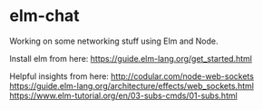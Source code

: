 # elm-chat

Working on some networking stuff using Elm and Node.


Install elm from here: https://guide.elm-lang.org/get_started.html

Helpful insights from here: http://codular.com/node-web-sockets
https://guide.elm-lang.org/architecture/effects/web_sockets.html
https://www.elm-tutorial.org/en/03-subs-cmds/01-subs.html

